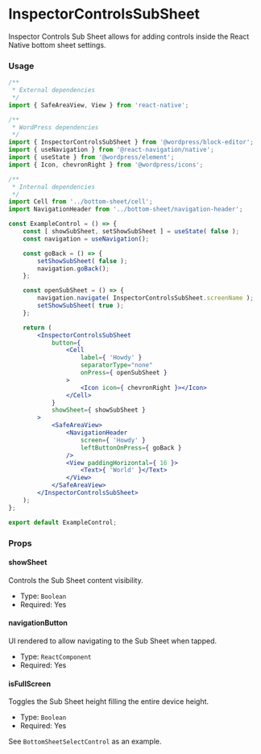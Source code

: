 # InspectorControlsSubSheet

Inspector Controls Sub Sheet allows for adding controls inside the React Native bottom sheet settings. 

### Usage

```jsx
/**
 * External dependencies
 */
import { SafeAreaView, View } from 'react-native';

/**
 * WordPress dependencies
 */
import { InspectorControlsSubSheet } from '@wordpress/block-editor';
import { useNavigation } from '@react-navigation/native';
import { useState } from '@wordpress/element';
import { Icon, chevronRight } from '@wordpress/icons';

/**
 * Internal dependencies
 */
import Cell from '../bottom-sheet/cell';
import NavigationHeader from '../bottom-sheet/navigation-header';

const ExampleControl = () => {
	const [ showSubSheet, setShowSubSheet ] = useState( false );
	const navigation = useNavigation();

	const goBack = () => {
		setShowSubSheet( false );
		navigation.goBack();
	};

	const openSubSheet = () => {
		navigation.navigate( InspectorControlsSubSheet.screenName );
		setShowSubSheet( true );
	};

	return (
		<InspectorControlsSubSheet
			button={
				<Cell
					label={ 'Howdy' }
					separatorType="none"
					onPress={ openSubSheet }
				>
					<Icon icon={ chevronRight }></Icon>
				</Cell>
			}
			showSheet={ showSubSheet }
		>
			<SafeAreaView>
				<NavigationHeader
					screen={ 'Howdy' }
					leftButtonOnPress={ goBack }
				/>
				<View paddingHorizontal={ 16 }>
					<Text>{ 'World' }</Text>
				</View>
			</SafeAreaView>
		</InspectorControlsSubSheet>
	);
};

export default ExampleControl;
```

### Props

#### showSheet

Controls the Sub Sheet content visibility.

-   Type: `Boolean`
-   Required: Yes

#### navigationButton

UI rendered to allow navigating to the Sub Sheet when tapped.

-   Type: `ReactComponent`
-   Required: Yes


#### isFullScreen

Toggles the Sub Sheet height filling the entire device height.

-   Type: `Boolean`
-   Required: Yes

See `BottomSheetSelectControl` as an example.
